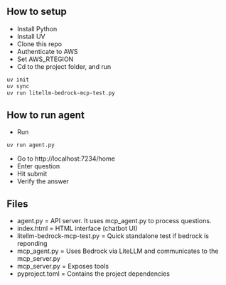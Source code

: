 ## How to setup
- Install Python
- Install UV
- Clone this repo
- Authenticate to AWS
- Set AWS_RTEGION
- Cd to the project folder, and run
```bash
uv init
uv sync
uv run litellm-bedrock-mcp-test.py
```

## How to run agent 
- Run
```bash
uv run agent.py
```
- Go to http://localhost:7234/home
- Enter question
- Hit submit
- Verify the answer


## Files
- agent.py = API server. It uses mcp_agent.py to process questions. 
- index.html = HTML interface (chatbot UI)
- litellm-bedrock-mcp-test.py = Quick standalone test if bedrock is reponding
- mcp_agent.py = Uses Bedrock via LiteLLM and communicates to the mcp_server.py
- mcp_server.py = Exposes tools  
- pyproject.toml = Contains the project dependencies